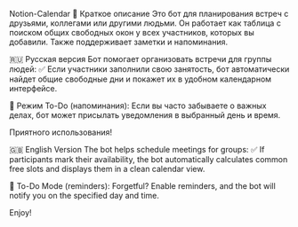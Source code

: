 Notion-Calendar 📅
Краткое описание
Это бот для планирования встреч с друзьями, коллегами или другими людьми. Он работает как таблица с поиском общих свободных окон у всех участников, которых вы добавили. Также поддерживает заметки и напоминания.

🇷🇺 Русская версия
Бот помогает организовать встречи для группы людей:
✅ Если участники заполнили свою занятость, бот автоматически найдет общие свободные дни и покажет их в удобном календарном интерфейсе.

🔔 Режим To-Do (напоминания):
Если вы часто забываете о важных делах, бот может присылать уведомления в выбранный день и время.

Приятного использования!

🇬🇧 English Version
The bot helps schedule meetings for groups:
✅ If participants mark their availability, the bot automatically calculates common free slots and displays them in a clean calendar view.

🔔 To-Do Mode (reminders):
Forgetful? Enable reminders, and the bot will notify you on the specified day and time.

Enjoy!
